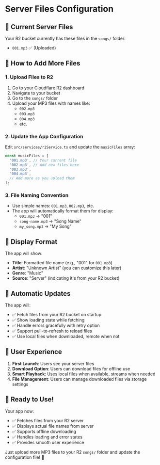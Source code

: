 # Server Files Configuration

## 🎵 **Current Server Files**

Your R2 bucket currently has these files in the `songs/` folder:
- `001.mp3` ✅ (Uploaded)

## 📁 **How to Add More Files**

### 1. **Upload Files to R2**
1. Go to your Cloudflare R2 dashboard
2. Navigate to your bucket
3. Go to the `songs/` folder
4. Upload your MP3 files with names like:
   - `002.mp3`
   - `003.mp3`
   - `004.mp3`
   - etc.

### 2. **Update the App Configuration**

Edit `src/services/r2Service.ts` and update the `musicFiles` array:

```typescript
const musicFiles = [
  '001.mp3', // Your current file
  '002.mp3', // Add new files here
  '003.mp3',
  '004.mp3',
  // Add more as you upload them
];
```

### 3. **File Naming Convention**

- Use simple names: `001.mp3`, `002.mp3`, etc.
- The app will automatically format them for display:
  - `001.mp3` → "001"
  - `song-name.mp3` → "Song Name"
  - `my_song.mp3` → "My Song"

## 🎨 **Display Format**

The app will show:
- **Title**: Formatted file name (e.g., "001" for `001.mp3`)
- **Artist**: "Unknown Artist" (you can customize this later)
- **Genre**: "Music"
- **Source**: "Server" (indicating it's from your R2 bucket)

## 🔄 **Automatic Updates**

The app will:
- ✅ Fetch files from your R2 bucket on startup
- ✅ Show loading state while fetching
- ✅ Handle errors gracefully with retry option
- ✅ Support pull-to-refresh to reload files
- ✅ Use local files when downloaded, remote when not

## 📱 **User Experience**

1. **First Launch**: Users see your server files
2. **Download Option**: Users can download files for offline use
3. **Smart Playback**: Uses local files when available, streams when needed
4. **File Management**: Users can manage downloaded files via storage settings

## 🚀 **Ready to Use!**

Your app now:
- ✅ Fetches files from your R2 server
- ✅ Displays actual file names from server
- ✅ Supports offline downloading
- ✅ Handles loading and error states
- ✅ Provides smooth user experience

Just upload more MP3 files to your R2 `songs/` folder and update the configuration file! 🎵
